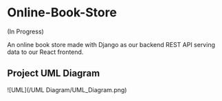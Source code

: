 # Online-Book-Store
(In Progress)

An online book store made with Django as our backend REST API serving data to our React frontend.

## Project UML Diagram
![UML](/UML Diagram/UML_Diagram.png)
